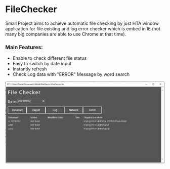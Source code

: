 # FileChecker

Small Project aims to achieve automatic file checking by just HTA window application for file existing and log error checker which is embed in IE (not many big companies are able to use Chrome at that time).

### Main Features:
- Enable to check different file status
- Easy to switch by date input
- Instantly refresh
- Check Log data with "ERROR" Message by word search

![cover](img/FileChecker.JPG)
